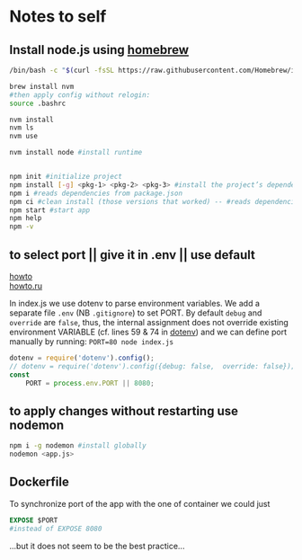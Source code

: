 # Notes to self

## Install node.js using [homebrew](https://brew.sh/)

[//]: # (apply config without relogin `source .bashrc`) 

```bash
/bin/bash -c "$(curl -fsSL https://raw.githubusercontent.com/Homebrew/install/HEAD/install.sh)"

brew install nvm
#then apply config without relogin:
source .bashrc

nvm install
nvm ls
nvm use 

nvm install node #install runtime


npm init #initialize project
npm install [-g] <pkg-1> <pkg-2> <pkg-3> #install the project’s dependencies <pkg-1, pkg-2, pkg-3> [globally]
npm i #reads dependencies from package.json
npm ci #clean install (those versions that worked) -- #reads dependencies from package-lock.json
npm start #start app
npm help
npm -v
```

## to select port || give it in .env || use default

[howto](https://medium.com/the-node-js-collection/making-your-node-js-work-everywhere-with-environment-variables-2da8cdf6e786)  
[howto.ru](https://medium.com/@hydrock/%D0%BF%D0%B5%D1%80%D0%B5%D0%BC%D0%B5%D0%BD%D0%BD%D1%8B%D0%B5-%D0%BE%D0%BA%D1%80%D1%83%D0%B6%D0%B5%D0%BD%D0%B8%D1%8F-%D0%B2-%D0%BF%D1%80%D0%B8%D0%BB%D0%BE%D0%B6%D0%B5%D0%BD%D0%B8%D0%B8-node-js-e9ca2131e6b6)  

In index.js we use dotenv to parse environment variables.
We add a separate file `.env` (NB `.gitignore`) to set PORT.
By default `debug` and `override` are `false`, thus, the internal assignment does not override existing environment VARIABLE (cf. lines 59 & 74 in [dotenv](https://github.com/motdotla/dotenv/blob/master/lib/main.js)) and we can define port manually by running: `PORT=80 node index.js`


```javascript
dotenv = require('dotenv').config();
// dotenv = require('dotenv').config({debug: false,  override: false});
const
    PORT = process.env.PORT || 8080;
```

## to apply changes without restarting use nodemon

```bash
npm i -g nodemon #install globally
nodemon <app.js>
```

## Dockerfile

To synchronize port of the app with the one of container we could just
```dockerfile
EXPOSE $PORT
#instead of EXPOSE 8080
```
...but it does not seem to be the best practice...
